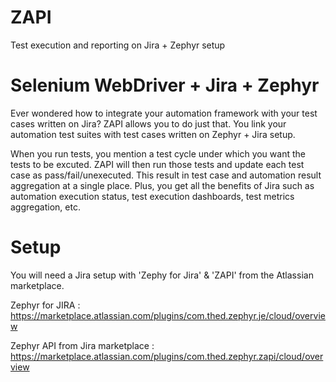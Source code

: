 # ZAPI
Test execution and reporting on Jira + Zephyr setup

# Selenium WebDriver + Jira + Zephyr
Ever wondered how to integrate your automation framework with your test cases written on Jira? ZAPI allows you to do just that. You link your automation test suites with test cases written on Zephyr + Jira setup. 

When you run tests, you mention a test cycle under which you want the tests to be excuted. ZAPI will then run those tests and update each test case as pass/fail/unexecuted. This result in test case and automation result aggregation at a single place. Plus, you get all the benefits of Jira such as automation execution status, test execution dashboards, test metrics aggregation, etc.

# Setup
You will need a Jira setup with 'Zephy for Jira' & 'ZAPI' from the Atlassian marketplace.

Zephyr for JIRA : https://marketplace.atlassian.com/plugins/com.thed.zephyr.je/cloud/overview

Zephyr API from Jira marketplace : https://marketplace.atlassian.com/plugins/com.thed.zephyr.zapi/cloud/overview
